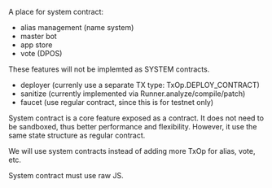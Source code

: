 A place for system contract:
- alias management (name system)
- master bot
- app store
- vote (DPOS)

These features will not be implemted as SYSTEM contracts.
- deployer (currenly use a separate TX type: TxOp.DEPLOY_CONTRACT)
- sanitize (currently implemented via Runner.analyze/compile/patch)
- faucet (use regular contract, since this is for testnet only)

System contract is a core feature exposed as a contract. It does not need to be sandboxed, thus better performance and flexibility. However, it use the same state structure as regular contract.

We will use system contracts instead of adding more TxOp for alias, vote, etc.

System contract must use raw JS.